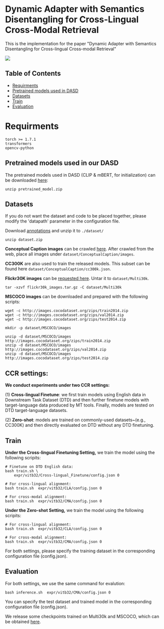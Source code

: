  # Dynamic Adapter with Semantics Disentangling for Cross-Lingual Cross-Modal Retrieval
This is the implementation for the paper "Dynamic Adapter with Semantics Disentangling for Cross-lingual Cross-modal Retrieval" 

 ![](https://github.com/zhiyudongg/DASD/blob/main/framework.png)
 
 ## Table of Contents
* [Requirments](#Requirments)
* [Pretrained models used in DASD](#Pretrained-models-used-in-our-DASD)
* [Datasets](#Datasets)
* [Train](#Train)
* [Evaluation](#Evaluation)
# Requirments
```
torch >= 1.7.1
transformers
opencv-python
```
## Pretrained models used in our DASD
The pretrained models used in DASD (CLIP & mBERT, for initialization) can be downloaded [here](https://drive.google.com/file/d/1lJU9RwuYTvEd9r9ReM9FyXRxgkxxTStx/view?usp=sharing):
```
unzip pretrained_model.zip
```


## Datasets
If you do not want the dataset and code to be placed together, please modify the 'datapath' parameter in the configuration file.

Download [annotations](https://drive.google.com/file/d/1LWp6RVAXUjHvljB0xUDgIg56jQRzPHcC/view?usp=sharing) and unzip it to `./dataset/`
```
unzip dataset.zip
```
**Conceptual Caption images** can be crawled [here](https://ai.google.com/research/ConceptualCaptions/download). After crawled from the web, place all images under `dataset/ConceptualCaption/images`.

**CC300K**  are also used to train the released models. This subset can be found here `dataset/ConceptualCaption/cc300k.json`.

**Flickr30K images** can be [requested here](https://forms.illinois.edu/sec/229675). Untar it to `dataset/Multi30k`.
```
tar -xzvf flickr30k_images.tar.gz -C dataset/Multi30k
```
**MSCOCO images** can be downloaded and prepared with the following scripts:
```
wget -c http://images.cocodataset.org/zips/train2014.zip
wget -c http://images.cocodataset.org/zips/val2014.zip
wget -c http://images.cocodataset.org/zips/test2014.zip

mkdir -p dataset/MSCOCO/images

unzip -d dataset/MSCOCO/images http://images.cocodataset.org/zips/train2014.zip 
unzip -d dataset/MSCOCO/images http://images.cocodataset.org/zips/val2014.zip 
unzip -d dataset/MSCOCO/images http://images.cocodataset.org/zips/test2014.zip 
```

## CCR settings:
**We conduct experiments under two CCR settings:**

(1) **Cross-lingual Finetune**: we first train models using English data in Downstream Task Dataset (DTD) and then further finetune models with target-language data produced by MT tools. Finally, models are tested on DTD target-language datasets.

(2) **Zero-shot**: models are trained on commonly-used datasets~(e.g., CC300K) and then directly evaluated on DTD without any DTD finetuning.



## Train
**Under the Cross-lingual Finetuning Setting,**
we train the model using the following scripits:
```
# Finetune on DTD English data:
bash train.sh \
    expr/vitb32/Cross-lingual_Finetune/config.json 0

# For cross-lingual alignment:
bash train.sh  expr/vitb32/CLA/config.json 0

# For cross-modal alignment:
bash train.sh  expr/vitb32/CMA/config.json 0
```

**Under the Zero-shot Setting,**
we train the model using the following scripits:
```
# For cross-lingual alignment:
bash train.sh  expr/vitb32/CLA/config.json 0

# For cross-modal alignment:
bash train.sh  expr/vitb32/CMA/config.json 0
```
For both settings, please specify the training dataset in the corresponding configuration file (config.json).

## Evaluation
For both settings, we use the same command for evalution: 
```
bash inference.sh  expr/vitb32/CMA/config.json 0
```
You can specify the test dataset and trained model in the corresponding configuration file (config.json).

We release some checkpoints trained on Multi30k and MSCOCO, which can be obtained [here](https://drive.google.com/file/d/1lJU9RwuYTvEd9r9ReM9FyXRxgkxxTStx/view?usp=sharing).
